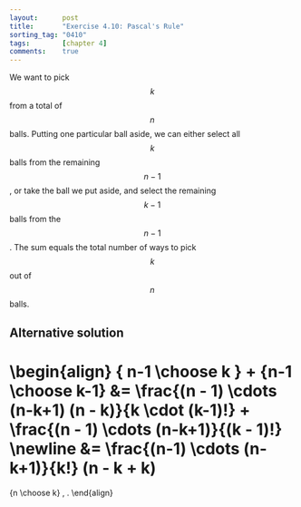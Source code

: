 ```yaml
---
layout:      post
title:       "Exercise 4.10: Pascal's Rule"
sorting_tag: "0410"
tags:        [chapter 4]
comments:    true
---
```


We want to pick $$k$$ from a total of $$n$$ balls. Putting one particular ball
aside, we can either select all $$k$$ balls from the remaining $$n-1$$, or take
the ball we put aside, and select the remaining $$k-1$$ balls from the $$n-1$$.
The sum equals the total number of ways to pick $$k$$ out of $$n$$ balls.

## Alternative solution

\begin{align}
  { n-1 \choose k } + {n-1 \choose k-1}
  &=
  \frac{(n - 1) \cdots (n-k+1) (n - k)}{k \cdot (k-1)!}
  +
  \frac{(n - 1) \cdots (n-k+1)}{(k - 1)!}
  \newline
  &=
  \frac{(n-1) \cdots (n-k+1)}{k!}
  (n - k + k)
  =
  {n \choose k}
  \, .
\end{align}
